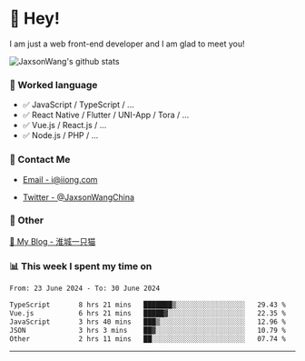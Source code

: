 # 👋 Hey!

I am just a web front-end developer and I am glad to meet you!

![JaxsonWang's github stats](https://github-readme-stats.vercel.app/api?username=JaxsonWang&&show_icons=true&&title_color=1abc9c&&icon_color=1abc9c)


### 📝 Worked language

- ✅ JavaScript / TypeScript / ...
- ✅ React Native / Flutter / UNI-App / Tora / ...
- ✅ Vue.js / React.js / ...
- ✅ Node.js / PHP / ...

### 📮 Contact Me

- [Email - i@iiong.com](mailto:i@iiong.com)

- [Twitter - @JaxsonWangChina](https://twitter.com/JaxsonWangChina)

### 🤪 Other

[📌 My Blog - 淮城一只猫](https://iiong.com)

### 📊 This week I spent my time on

<!--START_SECTION:waka-->

```txt
From: 23 June 2024 - To: 30 June 2024

TypeScript       8 hrs 21 mins   ███████▒░░░░░░░░░░░░░░░░░   29.43 %
Vue.js           6 hrs 21 mins   █████▓░░░░░░░░░░░░░░░░░░░   22.35 %
JavaScript       3 hrs 40 mins   ███▒░░░░░░░░░░░░░░░░░░░░░   12.96 %
JSON             3 hrs 3 mins    ██▓░░░░░░░░░░░░░░░░░░░░░░   10.79 %
Other            2 hrs 11 mins   ██░░░░░░░░░░░░░░░░░░░░░░░   07.74 %
```

<!--END_SECTION:waka-->

---

